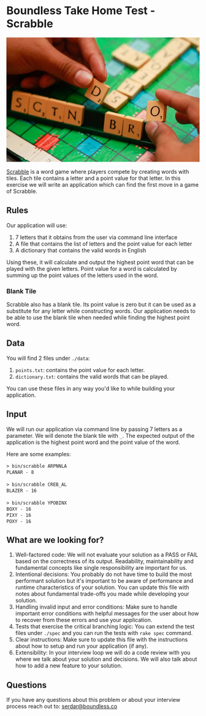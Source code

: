 # Boundless Take Home Test - Scrabble

![Scrabble](./scrabble.jpg)

[Scrabble](https://en.wikipedia.org/wiki/Scrabble) is a word game where players
compete by creating words with tiles. Each tile contains a letter and a point
value for that letter. In this exercise we will write an application which can
find the first move in a game of Scrabble.

## Rules

Our application will use:

1. 7 letters that it obtains from the user via command line interface
2. A file that contains the list of letters and the point value for each letter
3. A dictionary that contains the valid words in English

Using these, it will calculate and output the highest point word that can be
played with the given letters. Point value for a word is calculated by summing
up the point values of the letters used in the word.

### Blank Tile

Scrabble also has a blank tile. Its point value is zero but it can be used as a
substitute for any letter while constructing words. Our application needs to be
able to use the blank tile when needed while finding the highest point word.

## Data

You will find 2 files under `./data`:

1. `points.txt`: contains the point value for each letter.
2. `dictionary.txt`: contains the valid words that can be played.

You can use these files in any way you'd like to while building your
application.

## Input

We will run our application via command line by passing 7 letters as a
parameter. We will denote the blank tile with `_`. The expected output of the
application is the highest point word and the point value of the word.

Here are some examples:

```
> bin/scrabble ARPNNLA
PLANAR - 8

> bin/scrabble CREB_AL
BLAZER - 16

> bin/scrabble YPOBINX
BOXY - 16
PIXY - 16
POXY - 16
```

## What are we looking for?

1. Well-factored code: We will not evaluate your solution as a PASS or FAIL
   based on the correctness of its output. Readability, maintainability and
   fundamental concepts like single responsibility are important for us.
2. Intentional decisions: You probably do not have time to build the most
   performant solution but it's important to be aware of performance and runtime
   characteristics of your solution. You can update this file with notes about
   fundamental trade-offs you made while developing your solution.
3. Handling invalid input and error conditions: Make sure to handle important
   error conditions with helpful messages for the user about how to recover from
   these errors and use your application.
4. Tests that exercise the critical branching logic: You can extend the test
   files under `./spec` and you can run the tests with `rake spec` command.
5. Clear instructions: Make sure to update this file with the instructions about
   how to setup and run your application (if any).
6. Extensibility: In your interview loop we will do a code review with you where
   we talk about your solution and decisions. We will also talk about how to add
   a new feature to your solution.

## Questions

If you have any questions about this problem or about your interview process
reach out to: serdar@boundless.co
